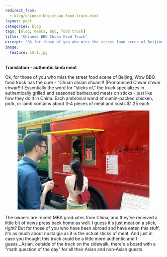```yaml
---
redirect_from: 
  - blog/chinese-bbq-chuan-food-truck.html
layout: post
categories: blog
tags: [blog, meats, bbq, food truck]
title: "Chinese BBQ Chuan Food Truck"
excerpt: "Ok for those of you who miss the street food scene of Beijing, the Wow BBQ food truck has the cure.  Chuan Chuan Chuan"
image:
  feature: 15-1.jpg
---
```


__Translation – authentic lamb meat__


Ok, for those of you who miss the street food scene of Beijing, Wow BBQ food truck has the cure -  "Chuan chuan chuan!!! (Pronounced Chwar chwar chwar!!!) Essentially the word for "sticks of," the truck specializes in authentically grilled and seasoned barbecued meats on sticks - just like how they do it in China.  Each ambrosial wand of cumin-packed chicken, pork, or lamb contains about 3-4 pieces of meat and costs $1.25 each.  

<figure> <img src='/images/15-2.jpg'> </figure>

The owners are recent MBA graduates from China, and they've received a little bit of news press back home as well.  I guess it's just meat on a stick, right?  But for those of you who have been abroad and have eaten this stuff, it's as much about nostalgia as it is the actual sticks of meat.  And just in case you thought this truck could be a little more authentic and I guess...Asian, outside of the truck on the sidewalk, there's a board with a "math question of the day" for all their Asian and non-Asian guests.  